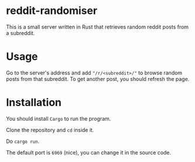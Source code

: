 # reddit-randomiser

This is a small server written in Rust that retrieves random reddit posts from a subreddit.

# Usage

Go to the server's address and add `"/r/<subreddit>/"` to browse random posts from that subreddit. To get another post, you should refresh the page.

# Installation

You should install `Cargo` to run the program.

Clone the repository and `cd` inside it.

Do `cargo run`.

The default port is `6969` (nice), you can change it in the source code.
